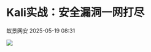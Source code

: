 #  Kali实战：安全漏洞一网打尽   
 蚁景网安   2025-05-19 08:31  
  
![](https://mmbiz.qpic.cn/mmbiz_jpg/TL4Y9UAcgrsNSibJuUbW7Zyxmf41LOZh3Or5Dyg6K3BFl1ovo5hyicv89uibA12W5LD00saVqdibzIIUt6FDEQw6gQ/640?wx_fmt=jpeg&from=appmsg "")  
  
